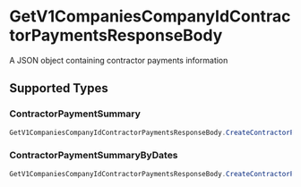 # GetV1CompaniesCompanyIdContractorPaymentsResponseBody

A JSON object containing contractor payments information


## Supported Types

### ContractorPaymentSummary

```csharp
GetV1CompaniesCompanyIdContractorPaymentsResponseBody.CreateContractorPaymentSummary(/* values here */);
```

### ContractorPaymentSummaryByDates

```csharp
GetV1CompaniesCompanyIdContractorPaymentsResponseBody.CreateContractorPaymentSummaryByDates(/* values here */);
```
